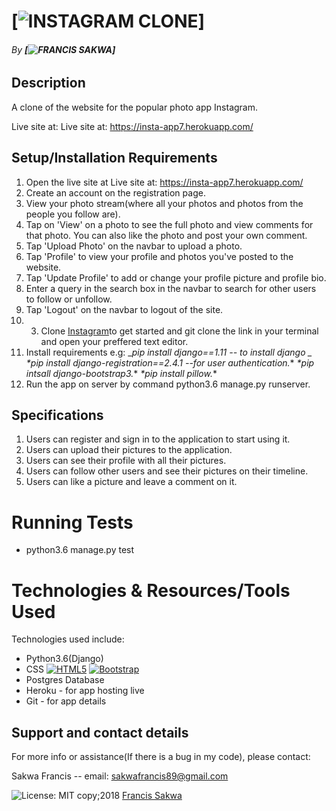 # [![INSTAGRAM CLONE](https://github.com/FrancisSakwa89)]
###### By **[![FRANCIS SAKWA](https://github.com/FrancisSakwa89)]**

## Description
A clone of the website for the popular photo app Instagram.

Live site at: Live site at: https://insta-app7.herokuapp.com/

## Setup/Installation Requirements
1. Open the live site at Live site at: https://insta-app7.herokuapp.com/
2. Create an account on the registration page.
3. View your photo stream(where all your photos and photos from the people you follow are).
4. Tap on 'View' on a photo to see the full photo and view comments for that photo. You can also like the photo and post your own comment.
5. Tap 'Upload Photo' on the navbar to upload a photo.
6. Tap 'Profile' to view your profile and photos you've posted to the website.
7. Tap 'Update Profile' to add or change your profile picture and profile bio.
8. Enter a query in the search box in the navbar to search for other users to follow or unfollow.
9. Tap 'Logout' on the navbar to logout of the site.
10. 3. Clone [Instagram](https://github.com/FrancisSakwa89/instagram-app.git/)to get started and git clone the link in your terminal and open your preffered text editor.
4. Install requirements e.g:
_*pip install django==1.11 -- to install django _*
_*pip install django-registration==2.4.1 --for user authentication._*
_*pip intsall django-bootstrap3._*
_*pip install pillow._*
5. Run the app on server by command python3.6 manage.py runserver.

## Specifications
1. Users can register and sign in to the application to start using it.
2. Users can upload their pictures to the application.
3. Users can see their profile with all their pictures.
4. Users can follow other users and see their pictures on their timeline.
5. Users can like a picture and leave a comment on it.

# Running Tests
* python3.6 manage.py test


# Technologies & Resources/Tools Used
Technologies used include:
* Python3.6(Django) 
* CSS
[![HTML5](https://img.shields.io/badge/html5-e34f26.svg)](https://www.w3schools.com/html/html5_intro.asp)
[![Bootstrap](https://img.shields.io/badge/bootstrap-3.0.0-purple.svg)](https://getbootstrap.com/)
* Postgres Database
* Heroku - for app hosting live
* Git - for app details

## Support and contact details
For more info or assistance(If there is a bug in my code), please contact:

Sakwa Francis -- email: sakwafrancis89@gmail.com

![License: MIT](https://img.shields.io/badge/License-MIT-yellow.svg) copy;2018 [Francis Sakwa](https://github.com/FrancisSakwa89/)


